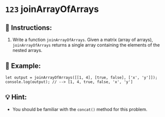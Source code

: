 # `123` joinArrayOfArrays

## 📝 Instructions:

1. Write a function `joinArrayOfArrays`. Given a matrix (array of arrays), `joinArrayOfArrays` returns a single array containing the elements of the nested arrays. 

## 📎 Example:

```Js
let output = joinArrayOfArrays([[1, 4], [true, false], ['x', 'y']]);
console.log(output); // --> [1, 4, true, false, 'x', 'y']
```

## 💡 Hint:

+ You should be familiar with the `concat()` method for this problem.
